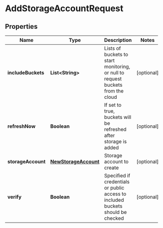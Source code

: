 
# AddStorageAccountRequest

## Properties
Name | Type | Description | Notes
------------ | ------------- | ------------- | -------------
**includeBuckets** | **List&lt;String&gt;** | Lists of buckets to start monitoring, or null to request buckets from the cloud |  [optional]
**refreshNow** | **Boolean** | If set to true, buckets will be refreshed after storage is added |  [optional]
**storageAccount** | [**NewStorageAccount**](NewStorageAccount.md) | Storage account to create |  [optional]
**verify** | **Boolean** | Specified if credentials or public access to included buckets should be checked |  [optional]



